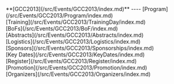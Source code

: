 <div class='linkbox'>
**[GCC2013](/src/Events/GCC2013/index.md)**
----
[Program](/src/Events/GCC2013/Program/index.md)<br />
[Training](/src/Events/GCC2013/TrainingDay/index.md)<br />
[BoFs](/src/Events/GCC2013/BoF/index.md)<br />
[Abstracts](/src/Events/GCC2013/Abstracts/index.md)<br />
[Logistics](/src/Events/GCC2013/Logistics/index.md)<br />
[Sponsors](/src/Events/GCC2013/Sponsorships/index.md)<br />
[Key Dates](/src/Events/GCC2013/KeyDates/index.md)<br />
[Register](/src/Events/GCC2013/Register/index.md)<br />
[Promotion](/src/Events/GCC2013/Promotion/index.md)<br />
[Organizers](/src/Events/GCC2013/Organizers/index.md)<br />
</div>
